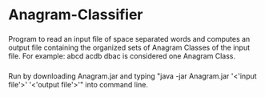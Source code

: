 # Anagram-Classifier

###
Program to read an input file of space separated words and computes an output file containing the organized sets of Anagram Classes of the input file.
For example:
abcd acdb dbac
is considered one Anagram Class.

###
Run by downloading Anagram.jar and typing "java -jar Anagram.jar '<'input file'>' '<'output file'>'" into command line.
